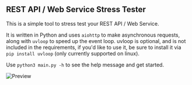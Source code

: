 ## REST API / Web Service Stress Tester

This is a simple tool to stress test your REST API / Web Service.

It is written in Python and uses `aiohttp` to make asynchronous requests, along with `uvloop` to speed up the event loop. uvloop is optional, and is not included in the requirements, if you'd like to use it, be sure to install it via `pip install uvloop` (only currently supported on linux).

Use `python3 main.py -h` to see the help message and get started.

![Preview](https://i.imgur.com/GPJgCxJ.gif)
